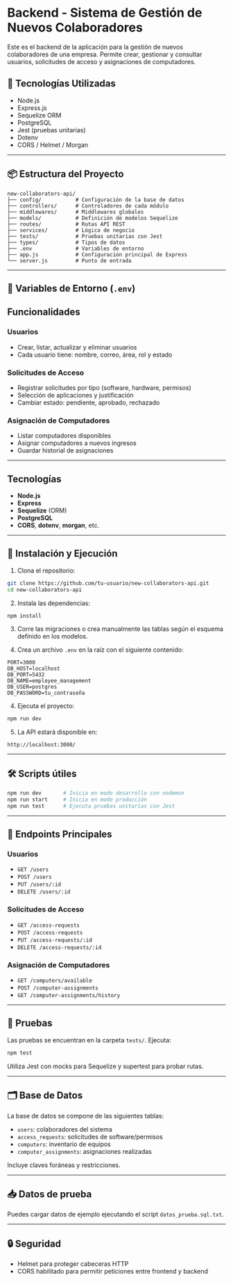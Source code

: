 # Backend - Sistema de Gestión de Nuevos Colaboradores

Este es el backend de la aplicación para la gestión de nuevos colaboradores de una empresa. Permite crear, gestionar y consultar usuarios, solicitudes de acceso y asignaciones de computadores.

## 🧱 Tecnologías Utilizadas

- Node.js
- Express.js
- Sequelize ORM
- PostgreSQL
- Jest (pruebas unitarias)
- Dotenv
- CORS / Helmet / Morgan

---

## 📦 Estructura del Proyecto

```
new-collaborators-api/
├── config/           # Configuración de la base de datos
├── controllers/      # Controladores de cada módulo
├── middlewares/      # Middlewares globales
├── models/           # Definición de modelos Sequelize
├── routes/           # Rutas API REST
├── services/         # Lógica de negocio
├── tests/            # Pruebas unitarias con Jest
├── types/            # Tipos de datos
├── .env              # Variables de entorno
├── app.js            # Configuración principal de Express
└── server.js         # Punto de entrada
```

---

## 🔐 Variables de Entorno (`.env`)
## Funcionalidades

### Usuarios
- Crear, listar, actualizar y eliminar usuarios
- Cada usuario tiene: nombre, correo, área, rol y estado

### Solicitudes de Acceso
- Registrar solicitudes por tipo (software, hardware, permisos)
- Selección de aplicaciones y justificación
- Cambiar estado: pendiente, aprobado, rechazado

### Asignación de Computadores
- Listar computadores disponibles
- Asignar computadores a nuevos ingresos
- Guardar historial de asignaciones

---

## Tecnologías

- **Node.js**
- **Express**
- **Sequelize** (ORM)
- **PostgreSQL**
- **CORS**, **dotenv**, **morgan**, etc.



---

## 🚀 Instalación y Ejecución

1. Clona el repositorio:
```bash
git clone https://github.com/tu-usuario/new-collaborators-api.git
cd new-collaborators-api
```

2. Instala las dependencias:
```bash
npm install
```
3. Corre las migraciones o crea manualmente las tablas según el esquema definido en los modelos.

4. Crea un archivo `.env` en la raíz con el siguiente contenido:

```env
PORT=3000
DB_HOST=localhost
DB_PORT=5432
DB_NAME=employee_management
DB_USER=postgres
DB_PASSWORD=tu_contraseña
```


4. Ejecuta el proyecto:
```bash
npm run dev
```

5. La API estará disponible en:
```
http://localhost:3000/
```

---

## 🛠️ Scripts útiles

```bash
npm run dev       # Inicia en modo desarrollo con nodemon
npm run start     # Inicia en modo producción
npm run test      # Ejecuta pruebas unitarias con Jest
```

---

## 🔗 Endpoints Principales

### Usuarios
- `GET /users`
- `POST /users`
- `PUT /users/:id`
- `DELETE /users/:id`

### Solicitudes de Acceso
- `GET /access-requests`
- `POST /access-requests`
- `PUT /access-requests/:id`
- `DELETE /access-requests/:id`

### Asignación de Computadores
- `GET /computers/available`
- `POST /computer-assignments`
- `GET /computer-assignments/history`

---

## 🧪 Pruebas

Las pruebas se encuentran en la carpeta `tests/`. Ejecuta:

```bash
npm test
```

Utiliza Jest con mocks para Sequelize y supertest para probar rutas.

---

## 🗂️ Base de Datos

La base de datos se compone de las siguientes tablas:

- `users`: colaboradores del sistema
- `access_requests`: solicitudes de software/permisos
- `computers`: inventario de equipos
- `computer_assignments`: asignaciones realizadas

Incluye claves foráneas y restricciones.

---

## 📥 Datos de prueba

Puedes cargar datos de ejemplo ejecutando el script `datos_prueba.sql.txt`.

---

## 🔒 Seguridad

- Helmet para proteger cabeceras HTTP
- CORS habilitado para permitir peticiones entre frontend y backend


